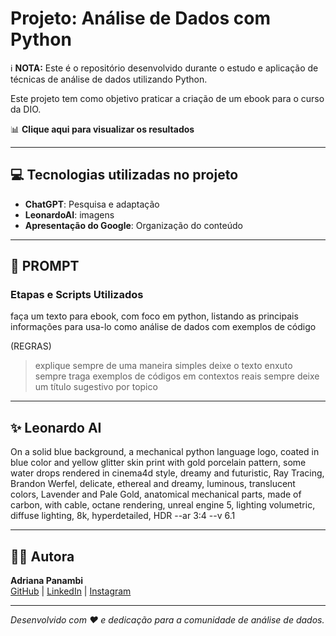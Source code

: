# Projeto: Análise de Dados com Python

ℹ️ **NOTA:** Este é o repositório desenvolvido durante o estudo e aplicação de técnicas de análise de dados utilizando Python.

Este projeto tem como objetivo praticar a criação de um ebook para o curso da DIO.

📊 **Clique aqui para visualizar os resultados**

---

## 💻 Tecnologias utilizadas no projeto

- **ChatGPT**: Pesquisa e adaptação 
- **LeonardoAI**: imagens
- **Apresentação do Google**: Organização do conteúdo

---

## 🧠 PROMPT

### Etapas e Scripts Utilizados

faça um texto para ebook, com foco em python, listando as principais informações para usa-lo como análise de dados com exemplos de código

(REGRAS)

> explique sempre de uma maneira simples
> deixe o texto enxuto
> sempre traga exemplos de códigos em contextos reais
> sempre deixe um título sugestivo por topico

---

## ✨ Leonardo AI

On a solid blue background, a mechanical python language logo, coated in blue color and yellow glitter skin print with gold porcelain pattern, some water drops rendered in cinema4d style, dreamy and futuristic, Ray Tracing, Brandon Werfel, delicate, ethereal and dreamy, luminous, translucent colors, Lavender and Pale Gold, anatomical mechanical parts, made of carbon, with cable, octane rendering, unreal engine 5, lighting volumetric, diffuse lighting, 8k, hyperdetailed, HDR --ar 3:4 --v 6.1

---

## 👩‍💻 Autora

**Adriana Panambi**  
[GitHub](https://github.com/panambi) | [LinkedIn](https://linkedin.com/in/panambi) | [Instagram](https://instagram.com/narubapanambi)

---

_Desenvolvido com ❤️ e dedicação para a comunidade de análise de dados._
